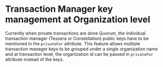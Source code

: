 # Transaction Manager key management at Organization level
Currently when private transactions are done Quorum, the individual transaction manager (Tessera or Constellation) public keys have to be mentioned in the `privateFor` attribute. This feature allows multiple transaction manager keys to be grouped under a single organization name and at transaction level, the organization id can be passed in `privateFor` attribute instead of the keys.
